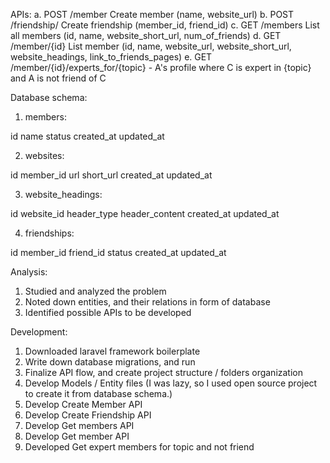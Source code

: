 

APIs:
 a. POST /member       Create member (name, website_url)
 b. POST /friendship/  Create friendship (member_id, friend_id)
 c. GET  /members      List all members  (id, name, website_short_url, num_of_friends)
 d. GET /member/{id}   List member (id, name, website_url, website_short_url, website_headings, link_to_friends_pages)
 e. GET /member/{id}/experts_for/{topic} - A's profile where C is expert in {topic} and A is not friend of C


Database schema:

 1. members:

 id
 name
 status
 created_at
 updated_at

 2. websites:

 id
 member_id
 url
 short_url
 created_at
 updated_at

 3. website_headings:

 id
 website_id
 header_type
 header_content
 created_at
 updated_at


 4. friendships:

 id
 member_id
 friend_id
 status
 created_at
 updated_at


Analysis:
1. Studied and analyzed the problem
2. Noted down entities, and their relations in form of database
3. Identified possible APIs to be developed

Development:
1. Downloaded laravel framework boilerplate
2. Write down database migrations, and run
3. Finalize API flow, and create project structure / folders organization
4. Develop Models / Entity files (I was lazy, so I used open source project to create it from database schema.)
5. Develop Create Member API
6. Develop Create Friendship API
7. Develop Get members API
8. Develop Get member API
9. Developed Get expert members for topic and not friend
